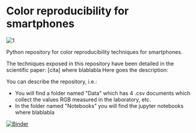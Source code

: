 # Color reproducibility for smartphones

![1](https://user-images.githubusercontent.com/102466458/160279753-355058f4-3527-4d39-8977-8fcc45d496b7.jpg)

Python repository for color reproducibility techniques for smartphones.

The techniques exposed in this repository have been detailed in the scientific paper: [cita] where blablabla
Here goes the description:

You can describe the repository, i.e.:
- You will find a folder named "Data" which has 4 .csv documents which collect the values RGB measured in the laboratory, etc.
- In the folder named "Notebooks" you will find the jupyter notebooks where blablabla




[![Binder](https://mybinder.org/badge_logo.svg)](https://mybinder.org/v2/gh/lpsienes/color_reproducibility_for_smartphones/main)
